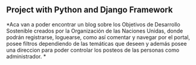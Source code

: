 ## Project with Python and Django Framework
*Aca van a poder encontrar un blog sobre los Objetivos de Desarrollo Sostenible creados por la Organización de las Naciones Unidas, donde podrán registrarse, loguearse, como así comentar y navegar por el portal, posee filtros dependiendo de las temáticas que deseen y además posee una direccion para poder controlar los posteos de las personas como administrador. *

